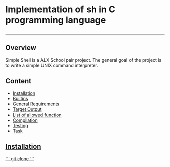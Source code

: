 # **Implementation  of sh in C programming language** <hr>
## Overview
<p>Simple Shell is a ALX School pair project. The general goal of the project is to write a simple UNIX command interpreter.</p>
<h2> Content</h2>
<ul>
  <li><a href=""> Installation </li>
  <li><a href=""> Builtins </li>
  <li><a href=""> General Requirements </li>
  <li><a href=""> Target Output </li>
  <li><a href=""> List of allowed function </li>
  <li><a href=""> Compilation </li>
  <li><a href=""> Testing </li>
  <li><a href=""> Task </li>
</ul>
<h2>Installation</h2>
```
git clone 
```
